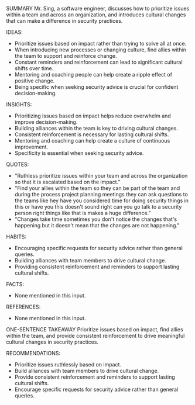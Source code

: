 SUMMARY
Mr. Sing, a software engineer, discusses how to prioritize issues within a team and across an organization, and introduces cultural changes that can make a difference in security practices.

IDEAS:
* Prioritize issues based on impact rather than trying to solve all at once.
* When introducing new processes or changing culture, find allies within the team to support and reinforce change.
* Constant reminders and reinforcement can lead to significant cultural shifts over time.
* Mentoring and coaching people can help create a ripple effect of positive change.
* Being specific when seeking security advice is crucial for confident decision-making.

INSIGHTS:
* Prioritizing issues based on impact helps reduce overwhelm and improve decision-making.
* Building alliances within the team is key to driving cultural changes.
* Consistent reinforcement is necessary for lasting cultural shifts.
* Mentoring and coaching can help create a culture of continuous improvement.
* Specificity is essential when seeking security advice.

QUOTES:
* "Ruthless prioritize issues within your team and across the organization so that it is escalated based on the impact."
* "Find your allies within the team so they can be part of the team and during the process project planning meetings they can ask questions to the teams like hey have you considered time for doing security things in this or have you this doesn't sound right can you go talk to a security person right things like that is makes a huge difference."
* "Changes take time sometimes you don't notice the changes that's happening but it doesn't mean that the changes are not happening."

HABITS:
* Encouraging specific requests for security advice rather than general queries.
* Building alliances with team members to drive cultural change.
* Providing consistent reinforcement and reminders to support lasting cultural shifts.

FACTS:
* None mentioned in this input.

REFERENCES:
* None mentioned in this input.

ONE-SENTENCE TAKEAWAY
Prioritize issues based on impact, find allies within the team, and provide consistent reinforcement to drive meaningful cultural changes in security practices.

RECOMMENDATIONS:
* Prioritize issues ruthlessly based on impact.
* Build alliances with team members to drive cultural change.
* Provide consistent reinforcement and reminders to support lasting cultural shifts.
* Encourage specific requests for security advice rather than general queries.

